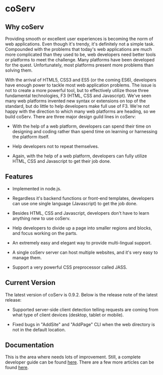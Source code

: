 # coServ
## Why coServ
Providing smooth or excellent user experiences is becoming the norm of web applications. Even though it's trendy, it's definitely not a simple task. Compounded with the problems that today's web applications are much more complicated than they used to be, web developers need better tools or platforms to meet the challenge. Many platforms have been developed for the quest. Unfortunately, most platforms present more problems than solving them.

With the arrival of HTML5, CSS3 and ES5 (or the coming ES6), developers have enough power to tackle most web application problems. The issue is not to create a more powerful tool, but to effectively utilize those three fundamental technologies, F3 (HTML, CSS and Javascript). We've seen many web platforms invented new syntax or extensions on top of the standard, but do little to help developers make full use of F3. We're not happy with the direction to which many web platforms are heading, so we build coServ. There are three major design guild lines in coServ:

+ With the help of a web platform, developers can spend their time on designing and coding rather than spend time on learning or harnessing the platform itself.

+ Help developers not to repeat themselves.

+ Again, with the help of a web platform, developers can fully utilize HTML, CSS and Javascript to get their job done.

##  Features

+ Implemented in node.js.

+ Regardless it's backend functions or front-end templates, developers can use one single language (Javascript) to get the job done.

+ Besides HTML, CSS and Javascript, developers don't have to learn anything new to use coServ.

+ Help developers to divide up a page into smaller regions and blocks, and focus working on the parts.

+ An extremely easy and elegant way to provide multi-lingual support.

+ A single coServ server can host multiple websites, and it's very easy to manage them.

+ Support a very powerful CSS preprocessor called JASS.


## Current Version
The latest version of coServ is 0.9.2. Below is the release note of the latest release:

+ Supported server-side client detection telling requests are coming from what type of client devices (desktop, tablet or mobile).

+ Fixed bugs in "AddSite" and "AddPage" CLI when the web directory is not in the default location.


## Documentation
This is the area where needs lots of improvement. Still, a complete developer guide can be found [here](http://www.coservjs.org/coserv/guide). There are a few more articles can be found [here](http://www.coservjs.org/coserv/doc).
